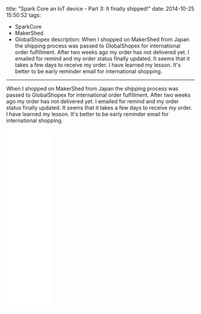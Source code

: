 title: "Spark Core an IoT device - Part 3: It finally shipped!"
date: 2014-10-25 15:50:52
tags:
 - SparkCore
 - MakerShed
 - GlobalShopex
description: When I shopped on MakerShed from Japan the shipping process was passed to GlobalShopex for international order fulfillment. After two weeks ago my order has not delivered yet. I emailed for remind and my order status finally updated. It seems that it takes a few days to receive my order. I have learned my lesson. It's better to be early reminder email for international shopping.
---

When I shopped on MakerShed from Japan the shipping process was passed to GlobalShopex for international order fulfillment. After two weeks ago my order has not delivered yet. I emailed for remind and my order status finally updated. It seems that it takes a few days to receive my order.
I have learned my lesson. It's better to be early reminder email for international shopping.

<!-- more -->


<div class="ads">
<div id="ads-left">
<iframe src="//rcm-fe.amazon-adsystem.com/e/cm?lt1=_blank&bc1=FFFFFF&IS2=1&bg1=FFFFFF&fc1=000000&lc1=0000FF&t=ma5ato-22&o=9&p=8&l=as4&m=amazon&f=ifr&ref=ss_til&asins=B00L0TR6RK" style="width:120px;height:240px;" scrolling="no" marginwidth="0" marginheight="0" frameborder="0"></iframe>
</div>
<div id="ads-right">
<iframe src="//rcm-fe.amazon-adsystem.com/e/cm?lt1=_blank&bc1=FFFFFF&IS2=1&bg1=FFFFFF&fc1=000000&lc1=0000FF&t=ma5ato-22&o=9&p=8&l=as4&m=amazon&f=ifr&ref=ss_til&asins=0071847065" style="width:120px;height:240px;" scrolling="no" marginwidth="0" marginheight="0" frameborder="0"></iframe>
</div>
</div>